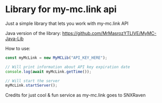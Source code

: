 # Library for my-mc.link api
Just a simple library that lets you work with my-mc.link API

Java version of the library: https://github.com/MrMasrozYTLIVE/MyMC-Java-Lib

How to use:
```javascript
const myMcLink = new MyMCLib("API_KEY_HERE");

// Will print information about API key expiration date
console.log(await myMcLink.getTime()); 

// Will start the server
myMcLink.startServer();
```

Credits for just cool & fun service as my-mc.link goes to SNXRaven
